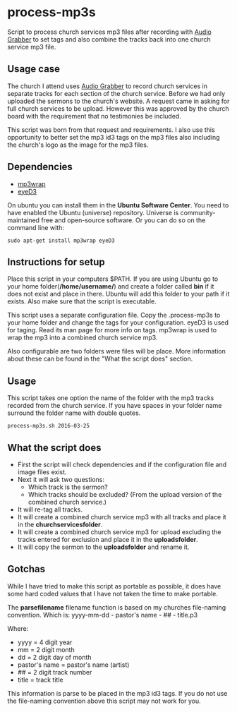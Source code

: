 # process-mp3s
Script to process church services mp3 files after recording with [Audio Grabber](http://www.audiograbber.org/) to set tags and also combine the tracks back into one church service mp3 file.

## Usage case

The church I attend uses [Audio Grabber](http://www.audiograbber.org/) to record church services in separate tracks for each section of the church service. Before we had only uploaded the sermons to the church's website. A request came in asking for full church services to be upload. However this was approved by the church board with the requirement that no testimonies be included.

This script was born from that request and requirements. I also use this opportunity to better set the mp3 id3 tags on the mp3 files also including the church's logo as the image for the mp3 files.

## Dependencies

* [mp3wrap](http://mp3wrap.sourceforge.net/)
* [eyeD3](http://eyed3.nicfit.net/)

On ubuntu you can install them in the **Ubuntu Software Center**. You need to have enabled the Ubuntu (universe) repository. Universe is community-maintained free and open-source software. Or you can do so on the command line with:
```
sudo apt-get install mp3wrap eyeD3
```

## Instructions for setup

Place this script in your computers $PATH. If you are using Ubuntu go to your home folder(**/home/username/**) and create a folder called **bin** if it does not exist and place in there. Ubuntu will add this folder to your path if it exists. Also make sure that the script is executable.

This script uses a separate configuration file. Copy the .process-mp3s to your home folder and change the tags for your configuration. eyeD3 is used for taging. Read its man page for more info on tags. mp3wrap is used to wrap the mp3 into a combined church service mp3.

Also configurable are two folders were files will be place. More information about these can be found in the "What the script does" section.

## Usage
This script takes one option the name of the folder with the mp3 tracks recorded from the church service. If you have spaces in your folder name surround the folder name with double quotes.
```
process-mp3s.sh 2016-03-25
```


## What the script does
* First the script will check dependencies and if the configuration file and image files exist.
* Next it will ask two questions:
	* Which track is the sermon?
	* Which tracks should be excluded? (From the upload version of the combined church service.)
* It will re-tag all tracks.
* It will create a combined church service mp3 with all tracks and place it in the **churchservicesfolder**.
* It will create a combined church service mp3 for upload excluding the tracks entered for exclusion and place it in the **uploadsfolder**.
* It will copy the sermon to the **uploadsfolder** and rename it.

## Gotchas
While I have tried to make this script as portable as possible, it does have some hard coded values that I have not taken the time to make portable.

The **parsefilename** filename function is based on my churches file-naming convention. Which is:
yyyy-mm-dd - pastor's name - ## - title.p3

Where:

* yyyy = 4 digit year
* mm = 2 digit month
* dd = 2 digit day of month
* pastor's name = pastor's name (artist)
* \## = 2 digit track number
* title = track title

This information is parse to be placed in the mp3 id3 tags. If you do not use the file-naming convention above this script may not work for you.

